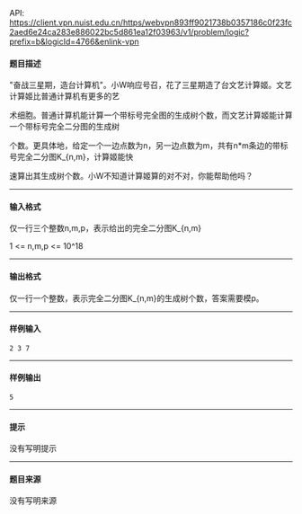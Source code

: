 API: https://client.vpn.nuist.edu.cn/https/webvpn893ff9021738b0357186c0f23fc2aed6e24ca283e886022bc5d861ea12f03963/v1/problem/logic?prefix=b&logicId=4766&enlink-vpn

#### 题目描述

"奋战三星期，造台计算机"。小W响应号召，花了三星期造了台文艺计算姬。文艺计算姬比普通计算机有更多的艺

术细胞。普通计算机能计算一个带标号完全图的生成树个数，而文艺计算姬能计算一个带标号完全二分图的生成树

个数。更具体地，给定一个一边点数为n，另一边点数为m，共有n\*m条边的带标号完全二分图K\_{n,m}，计算姬能快

速算出其生成树个数。小W不知道计算姬算的对不对，你能帮助他吗？

---

#### 输入格式

仅一行三个整数n,m,p，表示给出的完全二分图K\_{n,m}

1 <= n,m,p <= 10^18

---

#### 输出格式

仅一行一个整数，表示完全二分图K\_{n,m}的生成树个数，答案需要模p。

---

#### 样例输入
```
2 3 7
```

---

#### 样例输出
```
5
```

---

#### 提示

没有写明提示

---

#### 题目来源

没有写明来源